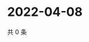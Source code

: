 # 2022-04-08

共 0 条

<!-- BEGIN WEIBO -->
<!-- 最后更新时间 Fri Apr 08 2022 10:59:22 GMT+0800 (China Standard Time) -->

<!-- END WEIBO -->
